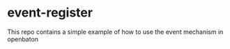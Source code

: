 # event-register
This repo contains a simple example of how to use the event mechanism in openbaton
